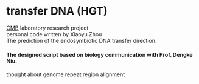 # transfer DNA (HGT)
[CMB](https://cmb.bnu.edu.cn) laboratory research project\
personal code written by Xiaoyu Zhou\
The prediction of the endosymbiotic DNA transfer direction.
#### The designed script based on biology communication with Prof. Dengke Niu.

thought about genome repeat region alignment
